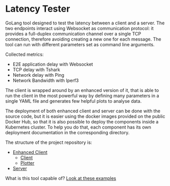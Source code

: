 # Latency Tester

GoLang tool designed to test the latency between a client and a server.
The two endpoints interact using Websocket as communication protocol: it provides a full-duplex communication channel 
over a single TCP connection, therefore avoiding creating a new one for each message.
The tool can run with different parameters set as command line arguments.

Collected metrics:
* E2E application delay with Websocket
* TCP delay with Tshark
* Network delay with Ping
* Network Bandwidth with Iperf3

The client is wrapped around by an enhanced version of it, that is able to run the client in the most powerful way by
defining many parameters in a single YAML file and generates few helpful plots to analyse data.

The deployment of both enhanced client and server can be done with the source code, but it is easier using the docker 
images provided on the public Docker Hub, so that it is also possible to deploy the components inside a Kubernetes
cluster. To help you do that, each component has its own deployment documentation in the corresponding directory.

The structure of the project repository is:

- [Enhanced Client](enhanced-client)
  - [Client](enhanced-client/client)
  - [Plotter](enhanced-client/plotter)
- [Server](server)

What is this tool capable of? [Look at these examples](enhanced-client/plotter#plotter-output-examples)
